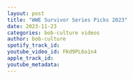 ```yaml
---
layout: post
title: "WWE Survivor Series Picks 2023"
date: 2023-11-23
categories: bob-culture videos
author: bob-culture
spotify_track_id: 
youtube_video_id: FKd9PL6o1n4
apple_track_id: 
youtube_metadata: 
---
```

